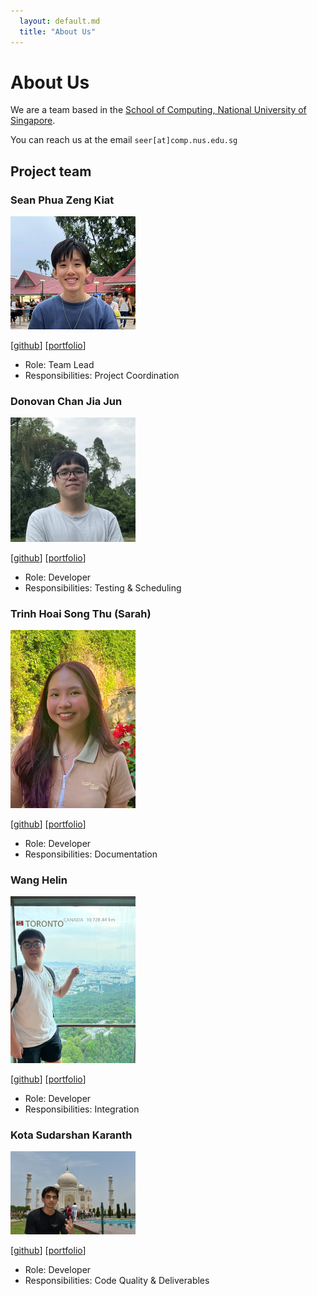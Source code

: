 ```yaml
---
  layout: default.md
  title: "About Us"
---
```


# About Us

We are a team based in the [School of Computing, National University of Singapore](http://www.comp.nus.edu.sg).

You can reach us at the email `seer[at]comp.nus.edu.sg`

## Project team

### Sean Phua Zeng Kiat

<img src="images/seanpzk.png" width="200px">

[[github](https://github.com/seanpzk)]
[[portfolio](team/seanpzk.md)]

* Role: Team Lead
* Responsibilities: Project Coordination

### Donovan Chan Jia Jun

<img src="images/donovanjj.png" width="200px">

[[github](http://github.com/donovanjj)]
[[portfolio](team/donovanjj.md)]

* Role: Developer
* Responsibilities: Testing & Scheduling

### Trinh Hoai Song Thu (Sarah)

<img src="images/songgthu.png" width="200px">

[[github](http://github.com/songgthu)] [[portfolio](team/songgthu.md)]

* Role: Developer
* Responsibilities: Documentation

### Wang Helin

<img src="images/revdrag.png" width="200px">

[[github](http://github.com/revdrag)]
[[portfolio](team/revdrag.md)]

* Role: Developer
* Responsibilities: Integration

### Kota Sudarshan Karanth

<img src="images/sudarshan2401.png" width="200px">

[[github](http://github.com/sudarshan2401)]
[[portfolio](team/sudarshan2401.md)]

* Role: Developer
* Responsibilities: Code Quality & Deliverables
